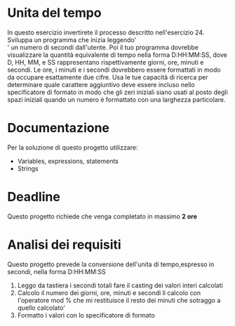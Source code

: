 # Unita del tempo


In questo esercizio invertirete il processo descritto nell'esercizio 24. Sviluppa un programma che inizia leggendo' \
' un numero di secondi dall'utente. Poi il tuo programma dovrebbe visualizzare la quantità equivalente di tempo nella
forma D:HH:MM:SS, dove D, HH, MM, e SS rappresentano rispettivamente giorni, ore, minuti e secondi. Le ore, i minuti
e i secondi dovrebbero essere formattati in modo da occupare esattamente due cifre. Usa le tue capacità di ricerca per
determinare quale carattere aggiuntivo deve essere incluso nello specificatore di formato in modo che gli zeri iniziali
siano usati al posto degli spazi iniziali quando un numero è formattato con una larghezza particolare.

# Documentazione

Per la soluzione di questo progetto utilizzare:

- Variables, expressions, statements
- Strings

# Deadline

Questo progetto richiede che venga completato in massimo  **2 ore**

# Analisi dei requisiti

Questo progetto prevede la conversione dell'unita di tempo,espresso in secondi, nella forma D:HH:MM:SS

1. Leggo da tastiera i secondi totali
    fare il casting dei valori interi calcolati
2. Calcolo il numero dei giorni, ore, minuti e secondi
    li calcolo con l'operatore mod % che mi restituisce il resto dei minuti che sotraggo a quello calcolato'
3. Formatto i valori con lo specificatore di formato


